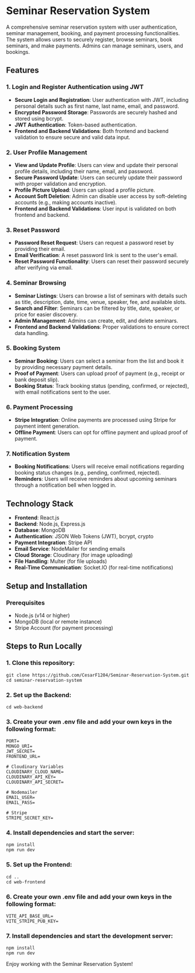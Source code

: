 # Seminar Reservation System

A comprehensive seminar reservation system with user authentication, seminar management, booking, and payment processing functionalities. The system allows users to securely register, browse seminars, book seminars, and make payments. Admins can manage seminars, users, and bookings.

## Features

### 1. Login and Register Authentication using JWT
- **Secure Login and Registration**: User authentication with JWT, including personal details such as first name, last name, email, and password.
- **Encrypted Password Storage**: Passwords are securely hashed and stored using bcrypt.
- **JWT Authentication**: Token-based authentication.
- **Frontend and Backend Validations**: Both frontend and backend validation to ensure secure and valid data input.

### 2. User Profile Management
- **View and Update Profile**: Users can view and update their personal profile details, including their name, email, and password.
- **Secure Password Update**: Users can securely update their password with proper validation and encryption.
- **Profile Picture Upload**: Users can upload a profile picture.
- **Account Soft Deletion**: Admin can disable user access by soft-deleting accounts (e.g., making accounts inactive).
- **Frontend and Backend Validations**: User input is validated on both frontend and backend.

### 3. Reset Password
- **Password Reset Request**: Users can request a password reset by providing their email.
- **Email Verification**: A reset password link is sent to the user's email.
- **Reset Password Functionality**: Users can reset their password securely after verifying via email.

### 4. Seminar Browsing
- **Seminar Listings**: Users can browse a list of seminars with details such as title, description, date, time, venue, speaker, fee, and available slots.
- **Search and Filter**: Seminars can be filtered by title, date, speaker, or price for easier discovery.
- **Admin Management**: Admins can create, edit, and delete seminars.
- **Frontend and Backend Validations**: Proper validations to ensure correct data handling.

### 5. Booking System
- **Seminar Booking**: Users can select a seminar from the list and book it by providing necessary payment details.
- **Proof of Payment**: Users can upload proof of payment (e.g., receipt or bank deposit slip).
- **Booking Status**: Track booking status (pending, confirmed, or rejected), with email notifications sent to the user.
  
### 6. Payment Processing
- **Stripe Integration**: Online payments are processed using Stripe for payment intent generation.
- **Offline Payment**: Users can opt for offline payment and upload proof of payment.

### 7. Notification System
- **Booking Notifications**: Users will receive email notifications regarding booking status changes (e.g., pending, confirmed, rejected).
- **Reminders**: Users will receive reminders about upcoming seminars through a notification bell when logged in.

## Technology Stack

- **Frontend**: React.js
- **Backend**: Node.js, Express.js
- **Database**: MongoDB
- **Authentication**: JSON Web Tokens (JWT), bcrypt, crypto
- **Payment Integration**: Stripe API
- **Email Service**: NodeMailer for sending emails
- **Cloud Storage**: Cloudinary (for image uploading)
- **File Handling**: Multer (for file uploads)
- **Real-Time Communication**: Socket.IO (for real-time notifications)
  
## Setup and Installation

### Prerequisites
- Node.js (v14 or higher)
- MongoDB (local or remote instance)
- Stripe Account (for payment processing)

## Steps to Run Locally
### 1. Clone this repository:
```
git clone https://github.com/CesarF1204/Seminar-Reservation-System.git
cd seminar-reservation-system
```
### 2. Set up the Backend:
```
cd web-backend
```
### 3. Create your own .env file and add your own keys in the following format:
```
PORT=
MONGO_URI=
JWT_SECRET=
FRONTEND_URL=

# Cloudinary Variables
CLOUDINARY_CLOUD_NAME=
CLOUDINARY_API_KEY=
CLOUDINARY_API_SECRET=

# Nodemailer
EMAIL_USER=
EMAIL_PASS=

# Stripe
STRIPE_SECRET_KEY=
```
### 4. Install dependencies and start the server:
```
npm install
npm run dev
```
### 5. Set up the Frontend:
```
cd .. 
cd web-frontend
```
### 6. Create your own .env file and add your own keys in the following format:
```
VITE_API_BASE_URL=
VITE_STRIPE_PUB_KEY=
```
### 7. Install dependencies and start the development server:
```
npm install
npm run dev
```

Enjoy working with the Seminar Reservation System!
